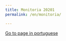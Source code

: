 ```yaml
---
title: Monitoria 20201
permalink: /en/monitoria/

---
```


[Go to page in portuguese]({{site.basurl}}/monitoria)
